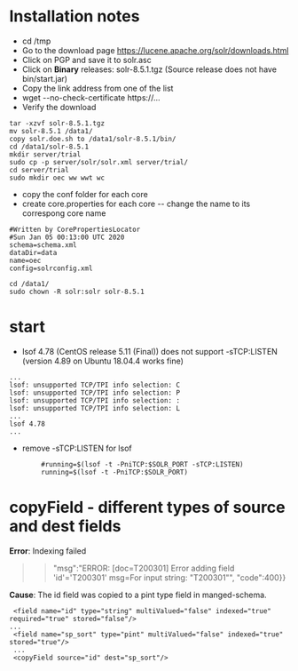 # Installation notes
* cd /tmp
* Go to the download page https://lucene.apache.org/solr/downloads.html
* Click on PGP and save it to solr.asc
* Click on **Binary** releases: solr-8.5.1.tgz (Source release does not have bin/start.jar)
* Copy the link address from one of the list
* wget --no-check-certificate https://...
* Verify the download
```
tar -xzvf solr-8.5.1.tgz
mv solr-8.5.1 /data1/
copy solr.doe.sh to /data1/solr-8.5.1/bin/
cd /data1/solr-8.5.1
mkdir server/trial
sudo cp -p server/solr/solr.xml server/trial/
cd server/trial
sudo mkdir oec ww wwt wc
```
* copy the conf folder for each core
* create core.properties for each core -- change the name to its correspong core name
``` 
#Written by CorePropertiesLocator
#Sun Jan 05 00:13:00 UTC 2020
schema=schema.xml
dataDir=data
name=oec
config=solrconfig.xml
```
```
cd /data1/
sudo chown -R solr:solr solr-8.5.1
```
# start
* lsof 4.78 (CentOS release 5.11 (Final)) does not support -sTCP:LISTEN (version 4.89 on Ubuntu 18.04.4 works fine)
```
...
lsof: unsupported TCP/TPI info selection: C
lsof: unsupported TCP/TPI info selection: P
lsof: unsupported TCP/TPI info selection: :
lsof: unsupported TCP/TPI info selection: L
...
lsof 4.78
...
```
* remove -sTCP:LISTEN for lsof
```
        #running=$(lsof -t -PniTCP:$SOLR_PORT -sTCP:LISTEN)
        running=$(lsof -t -PniTCP:$SOLR_PORT)
```

# copyField - different types of source and dest fields
**Error**: Indexing failed
>> "msg":"ERROR: [doc=T200301] Error adding field 'id'='T200301' msg=For input string: \"T200301\"",
    "code":400}}

**Cause**: The id field was copied to a pint type field in manged-schema.
```
 <field name="id" type="string" multiValued="false" indexed="true" required="true" stored="false"/>
...
 <field name="sp_sort" type="pint" multiValued="false" indexed="true" stored="true"/>
 ...
 <copyField source="id" dest="sp_sort"/>
```
